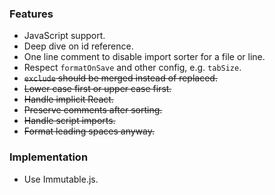 ### Features

- JavaScript support.
- Deep dive on id reference.
- One line comment to disable import sorter for a file or line.
- Respect `formatOnSave` and other config, e.g. `tabSize`.
- ~~`exclude` should be merged instead of replaced.~~
- ~~Lower case first or upper case first.~~
- ~~Handle implicit React.~~
- ~~Preserve comments after sorting.~~
- ~~Handle script imports.~~
- ~~Format leading spaces anyway.~~

### Implementation

- Use Immutable.js.
